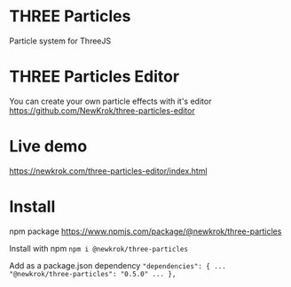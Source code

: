 # THREE Particles

Particle system for ThreeJS

# THREE Particles Editor

You can create your own particle effects with it's editor https://github.com/NewKrok/three-particles-editor

# Live demo

https://newkrok.com/three-particles-editor/index.html

# Install

npm package https://www.npmjs.com/package/@newkrok/three-particles

Install with npm
`npm i @newkrok/three-particles`

Add as a package.json dependency
`"dependencies": { ... "@newkrok/three-particles": "0.5.0" ... }, `
